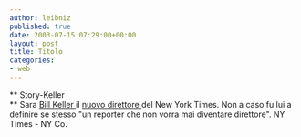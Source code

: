 ```yaml
---
author: leibniz
published: true
date: 2003-07-15 07:29:00+00:00
layout: post
title: Titolo
categories:
- web
---
```


 ** Story-Keller   
** Sara  [ Bill Keller ](http://www.nytimes.com/ref/opinion/KELLER-BIO.html)il  [ nuovo direttore ](http://www.corporate-ir.net/ireye/ir_site.zhtml?ticker=NYT&script=411&layout=-6&item_id=430868)del New York Times. Non a caso fu lui a definire se stesso "un reporter che non vorra mai diventare direttore". 
NY Times - NY Co.
